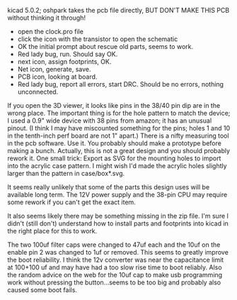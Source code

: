 kicad 5.0.2; oshpark takes the pcb file directly, BUT DON'T MAKE THIS PCB without thinking it through!

* open the clock.pro file
* click the icon with the transistor to open the schematic
* OK the initial prompt about rescue old parts, seems to work.
* Red lady bug, run. Should say OK.
* next icon, assign footprints, OK.
* Net icon, generate, save.
* PCB icon, looking at board.
* Red lady bug, report all errors, start DRC. Should be no errors, nothing unconnected.

If you open the 3D viewer, it looks like pins in the 38/40 pin dip are in the wrong place. The important thing is for the hole pattern to match the device; I used a 0.9" wide device with 38 pins from amazon; it has an unusual pinout. (I think I may have miscounted something for the pins; holes 1 and 10 in the tenth-inch perf board are not 1" apart.) There is a nifty measuring tool in the pcb software. Use it.
You probably should make a prototype before making a bunch. Actually, this is not a great design and you should probably rework it.
One small trick: Export as SVG for the mounting holes to import into the acrylic case pattern. I might wish I'd made the acrylic holes slightly larger than the pattern in case/box*.svg.

It seems really unlikely that some of the parts this design uses will be available long term. The 12V power supply and the 38-pin CPU may require some rework if you can't get the exact item. 

It also seems likely there may be something missing in the zip file. I'm sure I didn't (still don't) understand how to install parts and footprints into kicad in the right place for this to work.

The two 100uf filter caps were changed to 47uf each and the 10uf on the enable pin 2 was changed to 1uf or removed. This seems to greatly improve the boot reliability. I think the 12v converter was near the capacitance limit at 100+100 uf and may have had a too slow rise time to boot reliably. Also the random advice on the web for the 10uf cap to make usb programming work without pressing the button...seems to be too big and probably also caused some boot fails.
